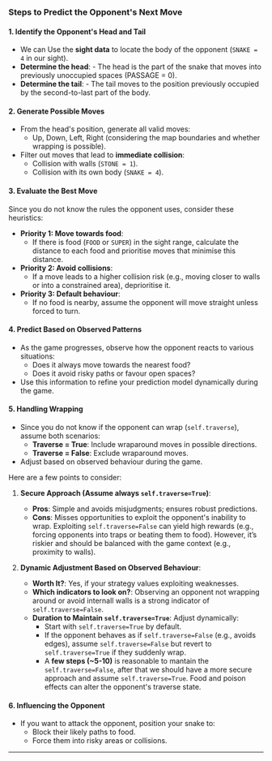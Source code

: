 ### Steps to Predict the Opponent's Next Move

#### 1. **Identify the Opponent's Head and Tail**

   - We can Use the **sight data** to locate the body of the opponent (`SNAKE = 4` in our sight).
   - **Determine the head**:
    - The head is the part of the snake that moves into previously unoccupied spaces (PASSAGE = 0).
   - **Determine the tail**:
    - The tail moves to the position previously occupied by the second-to-last part of the body.

#### 2. **Generate Possible Moves**

   - From the head's position, generate all valid moves:
     - Up, Down, Left, Right (considering the map boundaries and whether wrapping is possible).
   - Filter out moves that lead to **immediate collision**:
     - Collision with walls (`STONE = 1`).
     - Collision with its own body (`SNAKE = 4`).

#### 3. **Evaluate the Best Move**
   Since you do not know the rules the opponent uses, consider these heuristics:
   - **Priority 1: Move towards food**:
     - If there is food (`FOOD` or `SUPER`) in the sight range, calculate the distance to each food and prioritise moves that minimise this distance.
   - **Priority 2: Avoid collisions**:
     - If a move leads to a higher collision risk (e.g., moving closer to walls or into a constrained area), deprioritise it.
   - **Priority 3: Default behaviour**:
     - If no food is nearby, assume the opponent will move straight unless forced to turn.

#### 4. **Predict Based on Observed Patterns**
   - As the game progresses, observe how the opponent reacts to various situations:
     - Does it always move towards the nearest food?
     - Does it avoid risky paths or favour open spaces?
   - Use this information to refine your prediction model dynamically during the game.

#### 5. **Handling Wrapping**
   - Since you do not know if the opponent can wrap (`self.traverse`), assume both scenarios:
     - **Traverse = True**: Include wraparound moves in possible directions.
     - **Traverse = False**: Exclude wraparound moves.
   - Adjust based on observed behaviour during the game.

Here are a few points to consider:

1. **Secure Approach (Assume always `self.traverse=True`)**:
   - **Pros**: Simple and avoids misjudgments; ensures robust predictions.
   - **Cons**: Misses opportunities to exploit the opponent's inability to wrap. Exploiting `self.traverse=False` can yield high rewards (e.g., forcing opponents into traps or beating them to food). 
   However, it’s riskier and should be balanced with the game context (e.g., proximity to walls).

2. **Dynamic Adjustment Based on Observed Behaviour**:
   - **Worth It?**: Yes, if your strategy values exploiting weaknesses.
   - **Which indicators to look on?**: Observing an opponent not wrapping around or avoid internall walls is a strong indicator of `self.traverse=False`.
   - **Duration to Maintain `self.traverse=True`**: Adjust dynamically:
     - Start with `self.traverse=True` by default.
     - If the opponent behaves as if `self.traverse=False` (e.g., avoids edges), assume `self.traverse=False` but revert to `self.traverse=True` if they suddenly wrap.
     - A **few steps (~5-10)** is reasonable to mantain the `self.traverse=False`, after that we should have a more secure approach and assume `self.traverse=True`. Food and poison effects can alter the opponent's traverse state.

#### 6. **Influencing the Opponent**
   - If you want to attack the opponent, position your snake to:
     - Block their likely paths to food.
     - Force them into risky areas or collisions.

---